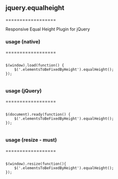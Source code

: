 ## jquery.equalheight
==================

Responsive Equal Height Plugin for jQuery


### usage (native)
==================
<pre lang="javascript">
<code>
$(window).load(function() {
	$('.elementsToBeFixedByHeight').equalHeight();
});
</code>
</pre>


### usage (jQuery)
==================
<pre lang="javascript">
<code>
$(document).ready(function() {
	$('.elementsToBeFixedByHeight').equalHeight();
});
</code>
</pre>

### usage (resize - must)
==================
<pre lang="javascript">
<code>
$(window).resize(function(){
	$('.elementsToBeFixedByHeight').equalHeight();
});
</code>
</pre>
